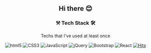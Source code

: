 
<div align=center><h2>Hi there 😊</h2>

 <h3>⚒ Tech Stack 🛠</h3>
 
 Techs that I've used at least once
 
 ![html5](http://img.shields.io/badge/-HTML5-beige?style=flat-square&logo=html5&logoColor="black"/)
 ![CSS3](http://img.shields.io/badge/-CSS3-beige?style=flat-square&logo=CSS3&logoColor="black"/)
 ![JavaScript](http://img.shields.io/badge/-JavaScript-beige?style=flat-square&logo=javascript&logoColor="black"/)
 ![jQuery](http://img.shields.io/badge/-jQuery-beige?style=flat-square&logo=jquery&logoColor="black"/)
 ![Bootstrap](http://img.shields.io/badge/-Bootstrap-beige?style=flat-square&logo=bootstrap&logoColor="black"/)
 ![React](http://img.shields.io/badge/-React-beige?style=flat-square&logo=react&logoColor="black"/)
 [![Hits](https://hits.seeyoufarm.com/api/count/incr/badge.svg?url=https%3A%2F%2Fgithub.com%2Fcharenming%2Fhit-counter&count_bg=%2379C83D&title_bg=%23555555&icon=&icon_color=%23E7E7E7&title=hits&edge_flat=false)](https://hits.seeyoufarm.com)






</div>
